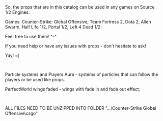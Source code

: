 So, the props that are in this catalog can be used in any games on Source 1/2 Engines.

Games: Counter-Strike: Global Offensive, Team Fortress 2, Dota 2, Alien Swarm, Half Life 1/2, Portal 1/2, Left 4 Dead 1/2:

Feel free to use them! ^-^

If you need help or have any issues with props - don't hesitate to ask!

Yay! =)

 





Particle systems and Players Aura - systems of particles that can follow the players or be used like props.

PerfectWorld wings faded - wings with fade in and fade out effect;


 


ALL FILES NEED TO BE UNZIPPED INTO FOLDER "...\Counter-Strike Global Offensive\csgo"
